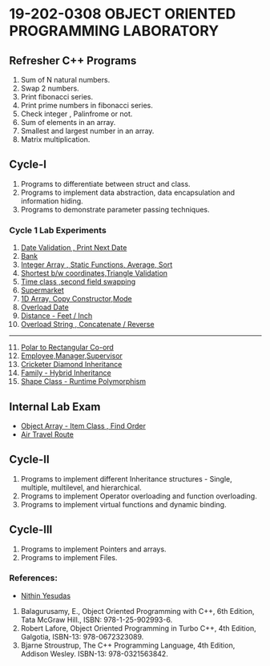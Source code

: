 # 19-202-0308 OBJECT ORIENTED PROGRAMMING LABORATORY
## Refresher C++ Programs
1. Sum of N natural numbers.
2. Swap 2 numbers.
3. Print fibonacci series.
4. Print prime numbers in fibonacci series.
5. Check integer , Palinfrome or not.
6. Sum of elements in an array.
7. Smallest and largest number in an array.
8. Matrix multiplication. 
## Cycle-I
1. Programs to differentiate between struct and class.
2. Programs to implement data abstraction, data encapsulation and information hiding.
3. Programs to demonstrate parameter passing techniques.

### Cycle 1 Lab Experiments

1. [Date Validation , Print Next Date](https://github.com/nlkguy/cusat-cs-s3/blob/main/308-oop-lab/01_val_date.cpp)
2. [Bank](https://github.com/nlkguy/cusat-cs-s3/blob/main/308-oop-lab/02_bank.cpp)
3. [Integer Array , Static Functions, Average, Sort](https://github.com/nlkguy/cusat-cs-s3/blob/main/308-oop-lab/03_static_array_avg.cpp)
4. [Shortest b/w coordinates,Triangle Validation](https://github.com/nlkguy/cusat-cs-s3/blob/main/308-oop-lab/04_coordinate_triangle.cpp)
5. [Time class ,second field swapping](https://github.com/nlkguy/cusat-cs-s3/blob/main/308-oop-lab/05_swap_time_field.cpp)
6. [Supermarket](https://github.com/nlkguy/cusat-cs-s3/blob/main/308-oop-lab/06_supermarket.cpp)
7. [1D Array, Copy Constructor,Mode](https://github.com/nlkguy/cusat-cs-s3/blob/main/308-oop-lab/07_copy_constructor_array.cpp)
8. [Overload Date](https://github.com/nlkguy/cusat-cs-s3/blob/main/308-oop-lab/08_date_overload.cpp)
9. [Distance - Feet / Inch](https://github.com/nlkguy/cusat-cs-s3/blob/main/308-oop-lab/09_distance_overload.cpp)
10. [Overload String , Concatenate / Reverse](https://github.com/nlkguy/cusat-cs-s3/blob/main/308-oop-lab/10_string_ops_overload.cpp)

------------------------

11. [Polar to Rectangular Co-ord](https://github.com/nlkguy/cusat-cs-s3/blob/main/308-oop-lab/11_polar_to_rect.cpp)
12. [Employee,Manager,Supervisor](https://github.com/nlkguy/cusat-cs-s3/blob/main/308-oop-lab/12_employee_inherited.cpp)
13. [Cricketer Diamond Inheritance](https://github.com/nlkguy/cusat-cs-s3/blob/main/308-oop-lab/13_cricketer.cpp)
14. [Family - Hybrid Inheritance](https://github.com/nlkguy/cusat-cs-s3/blob/main/308-oop-lab/14_hybrd_inherit_family.cpp)
15. [Shape Class - Runtime Polymorphism](https://github.com/nlkguy/cusat-cs-s3/blob/main/308-oop-lab/15_shape_runtime_polymorph.cpp)


## Internal Lab Exam

- [Object Array - Item Class , Find Order](https://github.com/nlkguy/cusat-cs-s3/blob/main/308-oop-lab/intm_lab_exam_list_items.cpp)
- [Air Travel Route](https://github.com/nlkguy/cusat-cs-s3/blob/main/308-oop-lab/intm_lab_exam_air_travel.cpp)


## Cycle-II
1. Programs to implement different Inheritance structures - Single, multiple, multilevel, and
hierarchical.
2. Programs to implement Operator overloading and function overloading.
3. Programs to implement virtual functions and dynamic binding.
## Cycle-III
1. Programs to implement Pointers and arrays.
2. Programs to implement Files.

### References:

- [Nithin Yesudas](https://github.com/NithinYesudas/)
1. Balagurusamy, E., Object Oriented Programming with C++, 6th Edition, Tata McGraw Hill.,
ISBN: 978-1-25-902993-6.
2. Robert Lafore, Object Oriented Programming in Turbo C++, 4th Edition, Galgotia, ISBN-13:
978-0672323089.
3. Bjarne Stroustrup, The C++ Programming Language, 4th Edition, Addison Wesley. ISBN-13:
978-0321563842.


